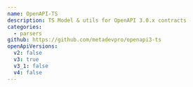 ```yaml
---
name: OpenAPI-TS
description: TS Model & utils for OpenAPI 3.0.x contracts
categories:
  - parsers
github: https://github.com/metadevpro/openapi3-ts
openApiVersions:
  v2: false
  v3: true
  v3_1: false
  v4: false
---
```

